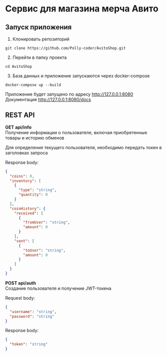 # Сервис для магазина мерча Авито

## Запуск приложения
1. Клонировать репозиторий
```
git clone https://github.com/Polly-coder/AvitoShop.git
```
2. Перейти в папку проекта
```
cd AvitoShop
```
3. База данных и приложение запускаются через docker-compose
```
docker-compose up --build
```
Приложение будет запущено по адресу http://127.0.0.1:8080
Документация http://127.0.0.1:8080/docs

## REST API

**GET api/info**  
Получение информации о пользователе, включая приобретенные товары и историю обменов  

Для определения текущего пользователя, необходимо передать токен в заголовках запроса  

Response body:
```json
{
  "coins": 0,
  "inventory": [
    {
      "type": "string",
      "quantity": 0
    }
  ],
  "coinHistory": {
    "received": [
      {
        "fromUser": "string",
        "amount": 0
      }
    ],
    "sent": [
      {
        "toUser": "string",
        "amount": 0
      }
    ]
  }
}
```
**POST api/auth**  
Создание пользователя и получение JWT-токена  

Request body:
```json
{
  "username": "string",
  "password": "string"
}
```
Response body:
```json
{
  "token": "string"
}
```